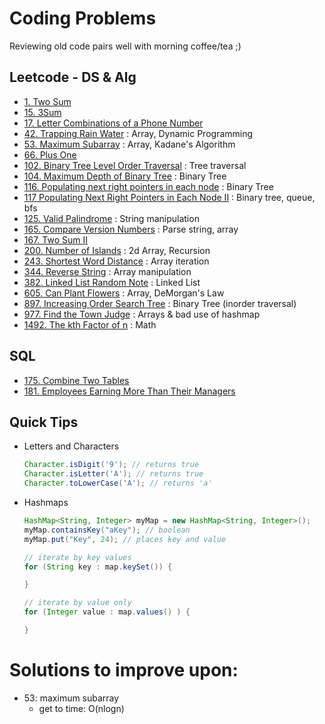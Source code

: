 # Coding Problems

Reviewing old code pairs well with morning coffee/tea ;)

## Leetcode - DS & Alg

- [1. Two Sum](problems/1-two-sum.md)
- [15. 3Sum](problems/15-3-sum.md)
- [17. Letter Combinations of a Phone Number](problems/17-letter-combinations-of-a-phone-number.md)
- [42. Trapping Rain Water](problems/42-trapping-rain-water.md) : Array, Dynamic Programming
- [53. Maximum Subarray](problems/53-maximum-subarray.md) : Array, Kadane's Algorithm
- [66. Plus One](problems/66-plus-one.md)
- [102. Binary Tree Level Order Traversal](problems/102-binary-tree-level-order-traversal.md) : Tree traversal
- [104. Maximum Depth of Binary Tree](problems/104-max-depth-binary-tree.md) : Binary Tree
- [116. Populating next right pointers in each node](problems/116-propulating-next-pointers-in-each-node.md) : Binary Tree
- [117 Populating Next Right Pointers in Each Node II](problems/117-populating-next-right-pointers-in-each-node.md) : Binary tree, queue, bfs
- [125. Valid Palindrome](problems/125-valid-palindrome.md) : String manipulation
- [165. Compare Version Numbers](problems/165-compare-version-numbers.md) : Parse string, array
- [167. Two Sum II](problems/167-two-Sum-II.md)
- [200. Number of Islands](problems/200-number-of-islands.md) : 2d Array, Recursion
- [243. Shortest Word Distance](problems/243-shortest-word-distance.md) : Array iteration
- [344. Reverse String](problems/344-reverse-string.md) : Array manipulation
- [382. Linked List Random Note](problems/382-linked-list-random-note.md) : Linked List
- [605. Can Plant Flowers](problems/605-can-plant-flowers.md) : Array, DeMorgan's Law
- [897. Increasing Order Search Tree](problems/897-increasing-order-search-tree.md) : Binary Tree (inorder traversal)
- [977. Find the Town Judge](problems/997-find-town-judge.md) : Arrays & bad use of hashmap
- [1492. The kth Factor of n](problems/1492-the-kth-factor-of-n.md) : Math

## SQL

- [175. Combine Two Tables](problems/175-combine-two-tables.md)
- [181. Employees Earning More Than Their Managers](problems/181-employees-earning-more-than-their-managers.md)

## Quick Tips

- Letters and Characters

  ```Java
  Character.isDigit('9'); // returns true
  Character.isLetter('A'); // returns true
  Character.toLowerCase('A'); // returns 'a'

  ```

- Hashmaps

  ```Java
  HashMap<String, Integer> myMap = new HashMap<String, Integer>();
  myMap.containsKey("aKey"); // boolean
  myMap.put("Key", 24); // places key and value

  // iterate by key values
  for (String key : map.keySet()) {

  }

  // iterate by value only
  for (Integer value : map.values() ) {

  }

  ```


# Solutions to improve upon:
- 53: maximum subarray
  - get to time: O(nlogn)